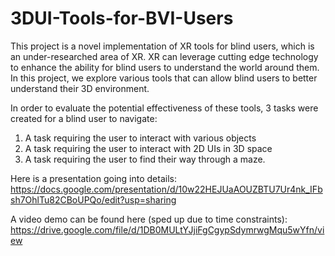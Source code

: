 # 3DUI-Tools-for-BVI-Users

This project is a novel implementation of XR tools for blind users, which is an under-researched area of XR. XR can leverage cutting edge technology to enhance the ability for blind users to understand the world around them. In this project, we explore various tools that can allow blind users to better understand their 3D environment. 

In order to evaluate the potential effectiveness of these tools, 3 tasks were created for a blind user to navigate:
1. A task requiring the user to interact with various objects
2. A task requiring the user to interact with 2D UIs in 3D space
3. A task requiring the user to find their way through a maze.

Here is a presentation going into details: https://docs.google.com/presentation/d/10w22HEJUaAOUZBTU7Ur4nk_IFbsh7OhlTu82CBoUPQo/edit?usp=sharing

A video demo can be found here (sped up due to time constraints): https://drive.google.com/file/d/1DB0MULtYJjiFgCgypSdymrwgMqu5wYfn/view



